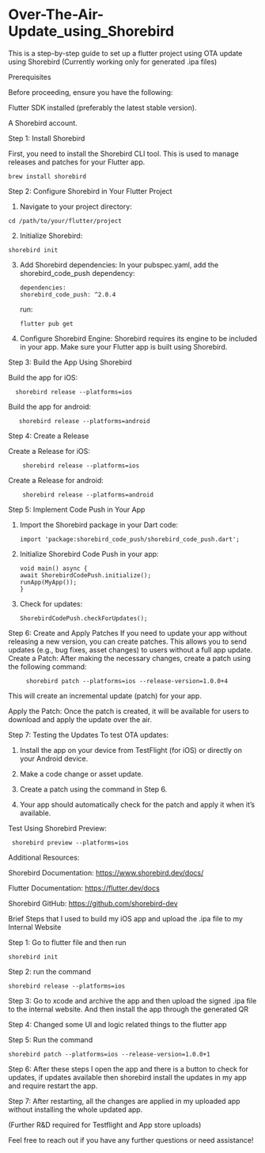 # Over-The-Air-Update_using_Shorebird

This is a step-by-step guide to set up a flutter project using OTA update using Shorebird (Currently working only for generated .ipa files)

Prerequisites

Before proceeding, ensure you have the following:

Flutter SDK installed (preferably the latest stable version).

A Shorebird account.

Step 1: Install Shorebird

First, you need to install the Shorebird CLI tool. This is used to manage releases and patches for your Flutter app.

    brew install shorebird

Step 2: Configure Shorebird in Your Flutter Project

  1. Navigate to your project directory:

    cd /path/to/your/flutter/project

  2. Initialize Shorebird:

    shorebird init

  3. Add Shorebird dependencies:
     In your pubspec.yaml, add the shorebird_code_push dependency:

         dependencies:
         shorebird_code_push: ^2.0.4
     
     run:

         flutter pub get

   4. Configure Shorebird Engine:
      Shorebird requires its engine to be included in your app. Make sure your Flutter app is built using Shorebird.

Step 3: Build the App Using Shorebird
   
   Build the app for iOS:

      shorebird release --platforms=ios

   Build the app for android:

       shorebird release --platforms=android

Step 4: Create a Release

  Create a Release for iOS:

        shorebird release --platforms=ios

  Create a Release for android:

        shorebird release --platforms=android

Step 5: Implement Code Push in Your App

  1. Import the Shorebird package in your Dart code:

         import 'package:shorebird_code_push/shorebird_code_push.dart';

  2. Initialize Shorebird Code Push in your app:

         void main() async {
         await ShorebirdCodePush.initialize();
         runApp(MyApp());
         }

   3. Check for updates:

          ShorebirdCodePush.checkForUpdates();

Step 6: Create and Apply Patches
    If you need to update your app without releasing a new version, you can create patches. This allows you to send updates (e.g., bug fixes, asset changes) to users without a full app update.
    Create a Patch:
    After making the necessary changes, create a patch using the following command:

         shorebird patch --platforms=ios --release-version=1.0.0+4

   This will create an incremental update (patch) for your app.

   Apply the Patch:
   Once the patch is created, it will be available for users to download and apply the update over the air.

Step 7: Testing the Updates
   To test OTA updates:

  1. Install the app on your device from TestFlight (for iOS) or directly on your Android device.

  2. Make a code change or asset update.

  3. Create a patch using the command in Step 6.

  4. Your app should automatically check for the patch and apply it when it’s available.

Test Using Shorebird Preview:

     shorebird preview --platforms=ios

Additional Resources:

Shorebird Documentation: https://www.shorebird.dev/docs/

Flutter Documentation: https://flutter.dev/docs

Shorebird GitHub: https://github.com/shorebird-dev

Brief Steps that I used to build my iOS app and upload the .ipa file to my Internal Website

Step 1: Go to flutter file and then run

    shorebird init

Step 2: run the command

    shorebird release --platforms=ios

Step 3: Go to xcode and archive the app and then upload the signed .ipa file to the internal website.
And then install the app through the generated QR

Step 4: Changed some UI and logic related things to the flutter app

Step 5: Run the command

    shorebird patch --platforms=ios --release-version=1.0.0+1

Step 6: After these steps I open the app and there is a button to check for updates, if updates available then shorebird install the updates in my app and require restart the app.

Step 7: After restarting, all the changes are applied in my uploaded app without installing the whole updated app.

(Further R&D required for Testflight and App store uploads)

Feel free to reach out if you have any further questions or need assistance!





  




